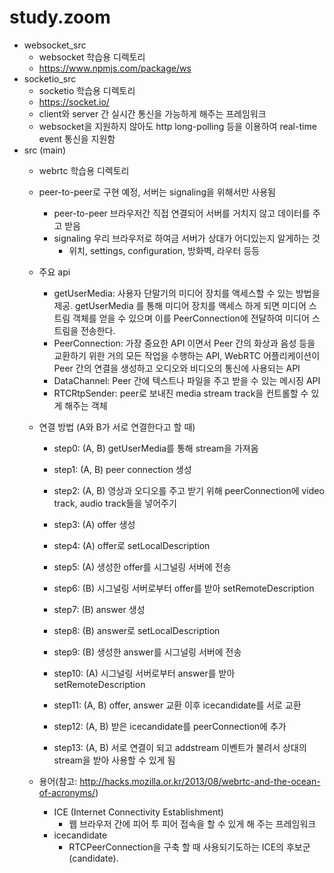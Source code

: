 # study.zoom


- websocket_src
  - websocket 학습용 디렉토리
  - https://www.npmjs.com/package/ws
- socketio_src
  - socketio 학습용 디렉토리
  - https://socket.io/
  - client와 server 간 실시간 통신을 가능하게 해주는 프레임워크
  - websocket을 지원하지 않아도 http long-polling 등을 이용하여 real-time event 통신을 지원함
- src (main)
  - webrtc 학습용 디렉토리
  - peer-to-peer로 구현 예정, 서버는 signaling을 위해서만 사용됨
    - peer-to-peer 브라우저간 직접 연결되어 서버를 거치지 않고 데이터를 주고 받음
    - signaling 우리 브라우저로 하여금 서버가 상대가 어디있는지 알게하는 것
      - 위치, settings, configuration, 방화벽, 라우터 등등
  - 주요 api
    - getUserMedia: 사용자 단말기의 미디어 장치를 액세스할 수 있는 방법을 제공. getUserMedia 를 통해 미디어 장치를 액세스 하게 되면 미디어 스트림 객체를 얻을 수 있으며 이를 PeerConnection에 전달하여 미디어 스트림을 전송한다.
    - PeerConnection: 가장 중요한 API 이면서 Peer 간의 화상과 음성 등을 교환하기 위한 거의 모든 작업을 수행하는 API, WebRTC 어플리케이션이 Peer 간의 연결을 생성하고 오디오와 비디오의 통신에 사용되는 API
    - DataChannel: Peer 간에 텍스트나 파일을 주고 받을 수 있는 메시징 API
    - RTCRtpSender: peer로 보내진 media stream track을 컨트롤할 수 있게 해주는 객체

  - 연결 방법 (A와 B가 서로 연결한다고 할 때)

    - step0: (A, B) getUserMedia를 통해 stream을 가져옴
    - step1: (A, B) peer connection 생성
    - step2: (A, B) 영상과 오디오를 주고 받기 위해 peerConnection에 video track, audio track들을 넣어주기
    - step3: (A) offer 생성
    - step4: (A) offer로 setLocalDescription
    - step5: (A) 생성한 offer를 시그널링 서버에 전송
    - step6: (B) 시그널링 서버로부터 offer를 받아 setRemoteDescription
    - step7: (B) answer 생성
    - step8: (B) answer로 setLocalDescription
    - step9: (B) 생성한 answer를 시그널링 서버에 전송
    - step10: (A) 시그널링 서버로부터 answer를 받아 setRemoteDescription

    - step11: (A, B) offer, answer 교환 이후 icecandidate를 서로 교환
    - step12: (A, B) 받은 icecandidate를 peerConnection에 추가
    - step13: (A, B) 서로 연결이 되고 addstream 이벤트가 불려서 상대의 stream을 받아 사용할 수 있게 됨


  - 용어(참고: http://hacks.mozilla.or.kr/2013/08/webrtc-and-the-ocean-of-acronyms/)
    - ICE (Internet Connectivity Establishment)
      - 웹 브라우저 간에 피어 투 피어 접속을 할 수 있게 해 주는 프레임워크
    - icecandidate
      - RTCPeerConnection을 구축 할 때 사용되기도하는 ICE의 후보군(candidate).
    
